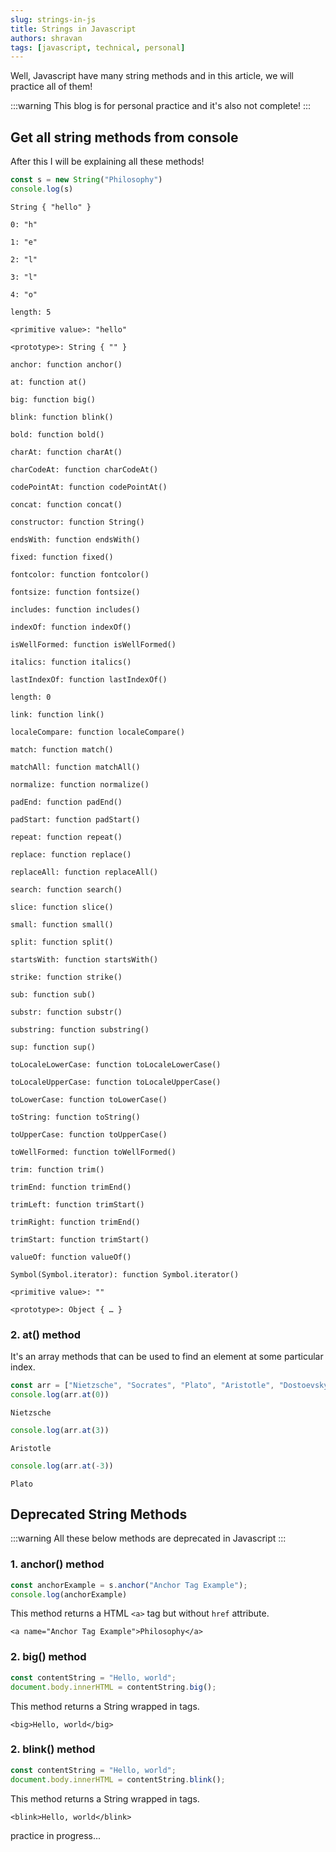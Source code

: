 ```yaml
---
slug: strings-in-js
title: Strings in Javascript
authors: shravan
tags: [javascript, technical, personal]
---
```


Well, Javascript have many string methods and in this article, we will practice all of them!
<!-- truncate -->

:::warning
This blog is for personal practice and it's also not complete!
:::

## Get all string methods from console

After this I will be explaining all these methods!

```js title="Code"
const s = new String("Philosophy")
console.log(s)
```

```Output title="Output"
String { "hello" }
​
0: "h"
​
1: "e"
​
2: "l"
​
3: "l"
​
4: "o"
​
length: 5
​
<primitive value>: "hello"
​
<prototype>: String { "" }
​​
anchor: function anchor()
​​
at: function at()
​​
big: function big()
​​
blink: function blink()
​​
bold: function bold()
​​
charAt: function charAt()
​​
charCodeAt: function charCodeAt()
​​
codePointAt: function codePointAt()
​​
concat: function concat()
​​
constructor: function String()
​​
endsWith: function endsWith()
​​
fixed: function fixed()
​​
fontcolor: function fontcolor()
​​
fontsize: function fontsize()
​​
includes: function includes()
​​
indexOf: function indexOf()
​​
isWellFormed: function isWellFormed()
​​
italics: function italics()
​​
lastIndexOf: function lastIndexOf()
​​
length: 0
​​
link: function link()
​​
localeCompare: function localeCompare()
​​
match: function match()
​​
matchAll: function matchAll()
​​
normalize: function normalize()
​​
padEnd: function padEnd()
​​
padStart: function padStart()
​​
repeat: function repeat()
​​
replace: function replace()
​​
replaceAll: function replaceAll()
​​
search: function search()
​​
slice: function slice()
​​
small: function small()
​​
split: function split()
​​
startsWith: function startsWith()
​​
strike: function strike()
​​
sub: function sub()
​​
substr: function substr()
​​
substring: function substring()
​​
sup: function sup()
​​
toLocaleLowerCase: function toLocaleLowerCase()
​​
toLocaleUpperCase: function toLocaleUpperCase()
​​
toLowerCase: function toLowerCase()
​​
toString: function toString()
​​
toUpperCase: function toUpperCase()
​​
toWellFormed: function toWellFormed()
​​
trim: function trim()
​​
trimEnd: function trimEnd()
​​
trimLeft: function trimStart()
​​
trimRight: function trimEnd()
​​
trimStart: function trimStart()
​​
valueOf: function valueOf()
​​
Symbol(Symbol.iterator): function Symbol.iterator()
​​
<primitive value>: ""
​​
<prototype>: Object { … }
```


### 2. at() method
It's an array methods that can be used to find an element at some particular index.

```js title="Code"
const arr = ["Nietzsche", "Socrates", "Plato", "Aristotle", "Dostoevsky"]
console.log(arr.at(0))
```

```Output title="Output"
Nietzsche
```

```js title="Code"
console.log(arr.at(3))
```

```Output title="Output"
Aristotle
```

```js title="Code"
console.log(arr.at(-3))
```

```Output title="Output"
Plato
```

## Deprecated String Methods

:::warning
All these below methods are deprecated in Javascript
:::

### 1. anchor() method

```js title="Code"
const anchorExample = s.anchor("Anchor Tag Example");
console.log(anchorExample)
```

This method returns a HTML `<a>` tag but without `href` attribute.

```Output title="Output"
<a name="Anchor Tag Example">Philosophy</a>
```

### 2. big() method

```js title="Code"
const contentString = "Hello, world";
document.body.innerHTML = contentString.big();
```

This method returns a String wrapped in <big> </big> tags.

```Output title="Output"
<big>Hello, world</big>
```

### 2. blink() method

```js title="Code"
const contentString = "Hello, world";
document.body.innerHTML = contentString.blink();
```

This method returns a String wrapped in <blink> </blink> tags.

```Output title="Output"
<blink>Hello, world</blink>
```

practice in progress...